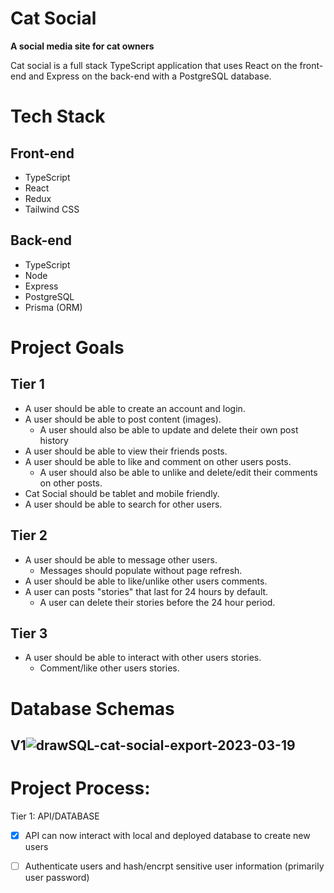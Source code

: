 # Cat Social
**A social media site for cat owners**

  Cat social is a full stack TypeScript application that uses React on the front-end and Express on the back-end with a PostgreSQL database.
# Tech Stack
## Front-end
  - TypeScript
  - React
  - Redux
  - Tailwind CSS
## Back-end
  - TypeScript
  - Node
  - Express
  - PostgreSQL
  - Prisma (ORM)
  
# Project Goals
## Tier 1
- A user should be able to create an account and login.
- A user should be able to post content (images).
  - A user should also be able to update and delete their own post history
- A user should be able to view their friends posts.
- A user should be able to like and comment on other users posts.
  - A user should also be able to unlike and delete/edit their comments on other posts.
- Cat Social should be tablet and mobile friendly.
- A user should be able to search for other users.

## Tier 2
- A user should be able to message other users.
  - Messages should populate without page refresh.
- A user should be able to like/unlike other users comments.
- A user can posts "stories" that last for 24 hours by default.
  - A user can delete their stories before the 24 hour period.

## Tier 3
- A user should be able to interact with other users stories.
  - Comment/like other users stories.
  
# Database Schemas
## V1![drawSQL-cat-social-export-2023-03-19](https://user-images.githubusercontent.com/79232977/226156711-8004162d-6b4f-4394-bb6c-2d04c2926c7b.png)

# Project Process:
Tier 1: API/DATABASE
- [x] API can now interact with local and deployed database to create new users
- [ ]  Authenticate users and hash/encrpt sensitive user information (primarily user password)



